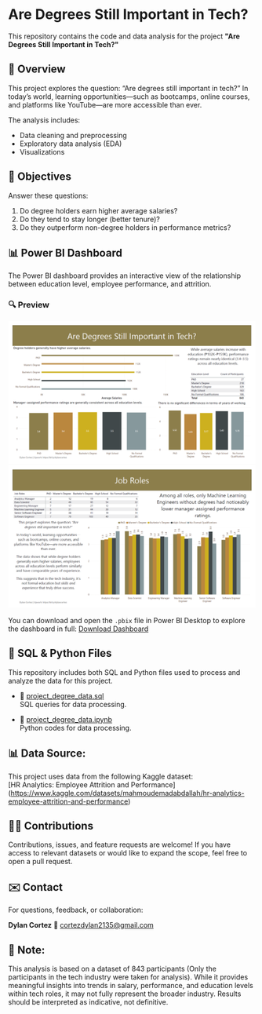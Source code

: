 # Are Degrees Still Important in Tech?

This repository contains the code and data analysis for the project **"Are Degrees Still Important in Tech?"**

## 📌 Overview

This project explores the question: “Are degrees still important in tech?”
In today’s world, learning opportunities—such as bootcamps, online courses, and platforms like YouTube—are more accessible than ever.

The analysis includes:
- Data cleaning and preprocessing
- Exploratory data analysis (EDA)
- Visualizations

## 🧠 Objectives

Answer these questions:

1. Do degree holders earn higher average salaries?
2. Do they tend to stay longer (better tenure)?
3. Do they outperform non-degree holders in performance metrics?

## 📊 Power BI Dashboard

The Power BI dashboard provides an interactive view of the relationship between education level, employee performance, and attrition.

### 🔍 Preview

![Dashboard Page 1](Page_1.png)
![Dashboard Page 2](Page_2.png)

You can download and open the `.pbix` file in Power BI Desktop to explore the dashboard in full:
[Download Dashboard](Project_Are_degrees_still_important_in_tech.pbix)

## 🧾 SQL & Python Files

This repository includes both SQL and Python files used to process and analyze the data for this project.

- 📄 [project_degree_data.sql](project_degree_data.sql)  
  SQL queries for data processing.

- 🐍 [project_degree_data.ipynb](project_degree_data.ipynb)  
  Python codes for data processing.

## 📊 Data Source:
This project uses data from the following Kaggle dataset:  
[HR Analytics: Employee Attrition and Performance]
(https://www.kaggle.com/datasets/mahmoudemadabdallah/hr-analytics-employee-attrition-and-performance)

## 🙋‍♂️ Contributions
Contributions, issues, and feature requests are welcome!
If you have access to relevant datasets or would like to expand the scope, feel free to open a pull request.

## ✉️ Contact
For questions, feedback, or collaboration:

**Dylan Cortez**
📧 cortezdylan2135@gmail.com

## 📜 Note:
This analysis is based on a dataset of 843 participants (Only the participants in the tech industry were taken for analysis). While it provides meaningful insights into trends in salary, performance, and education levels within tech roles, it may not fully represent the broader industry. Results should be interpreted as indicative, not definitive.
